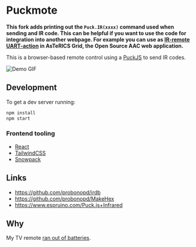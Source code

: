 # Puckmote

**This fork adds printing out the ```Puck.IR(xxxx)``` command used when sending and IR code. This can be helpful if you want to use the code for integration into another webpage. For example you can use as [IR-remote UART-action](https://www.asterics.eu/manuals/asterics-grid/514_uart-action-tutorials.html#remote-control-infrared) in AsTeRICS Grid, the Open Source AAC web application.**

This is a browser-based remote control using a [PuckJS](https://www.puck-js.com/) to send IR codes.

![Demo GIF](public/demo.gif)


## Development

To get a dev server running:

```bash
npm install
npm start
```

### Frontend tooling

- [React](https://reactjs.org/)
- [TailwindCSS](https://tailwindcss.com/)
- [Snowpack](https://www.snowpack.dev/)

## Links

- https://github.com/probonopd/irdb
- https://github.com/probonopd/MakeHex
- https://www.espruino.com/Puck.js+Infrared

## Why

My TV remote [ran out of batteries](https://twitter.com/benjaminbenben/status/1328756121897742336).
